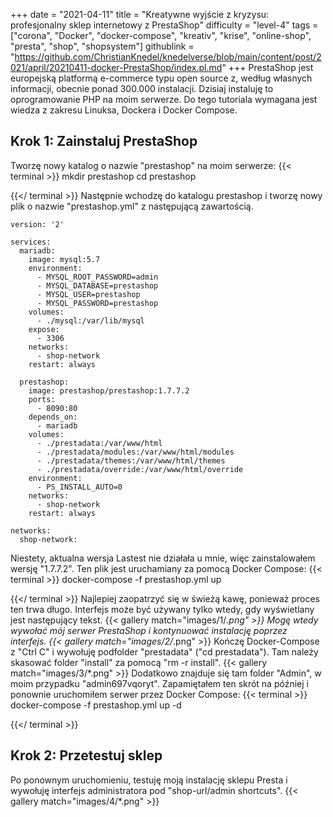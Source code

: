 +++
date = "2021-04-11"
title = "Kreatywne wyjście z kryzysu: profesjonalny sklep internetowy z PrestaShop"
difficulty = "level-4"
tags = ["corona", "Docker", "docker-compose", "kreativ", "krise", "online-shop", "presta", "shop", "shopsystem"]
githublink = "https://github.com/ChristianKnedel/knedelverse/blob/main/content/post/2021/april/20210411-docker-PrestaShop/index.pl.md"
+++
PrestaShop jest europejską platformą e-commerce typu open source z, według własnych informacji, obecnie ponad 300.000 instalacji. Dzisiaj instaluję to oprogramowanie PHP na moim serwerze. Do tego tutoriala wymagana jest wiedza z zakresu Linuksa, Dockera i Docker Compose.
## Krok 1: Zainstaluj PrestaShop
Tworzę nowy katalog o nazwie "prestashop" na moim serwerze:
{{< terminal >}}
mkdir prestashop
cd prestashop

{{</ terminal >}}
Następnie wchodzę do katalogu prestashop i tworzę nowy plik o nazwie "prestashop.yml" z następującą zawartością.
```
version: '2'

services:
  mariadb:
    image: mysql:5.7
    environment:
      - MYSQL_ROOT_PASSWORD=admin
      - MYSQL_DATABASE=prestashop
      - MYSQL_USER=prestashop
      - MYSQL_PASSWORD=prestashop
    volumes:
      - ./mysql:/var/lib/mysql
    expose:
      - 3306
    networks:
      - shop-network
    restart: always

  prestashop:
    image: prestashop/prestashop:1.7.7.2
    ports:
      - 8090:80
    depends_on:
      - mariadb
    volumes:
      - ./prestadata:/var/www/html
      - ./prestadata/modules:/var/www/html/modules
      - ./prestadata/themes:/var/www/html/themes
      - ./prestadata/override:/var/www/html/override
    environment:
      - PS_INSTALL_AUTO=0
    networks:
      - shop-network
    restart: always

networks:
  shop-network:

```
Niestety, aktualna wersja Lastest nie działała u mnie, więc zainstalowałem wersję "1.7.7.2". Ten plik jest uruchamiany za pomocą Docker Compose:
{{< terminal >}}
docker-compose -f prestashop.yml up

{{</ terminal >}}
Najlepiej zaopatrzyć się w świeżą kawę, ponieważ proces ten trwa długo. Interfejs może być używany tylko wtedy, gdy wyświetlany jest następujący tekst.
{{< gallery match="images/1/*.png" >}}
Mogę wtedy wywołać mój serwer PrestaShop i kontynuować instalację poprzez interfejs.
{{< gallery match="images/2/*.png" >}}
Kończę Docker-Compose z "Ctrl C" i wywołuję podfolder "prestadata" ("cd prestadata"). Tam należy skasować folder "install" za pomocą "rm -r install".
{{< gallery match="images/3/*.png" >}}
Dodatkowo znajduje się tam folder "Admin", w moim przypadku "admin697vqoryt". Zapamiętałem ten skrót na później i ponownie uruchomiłem serwer przez Docker Compose:
{{< terminal >}}
docker-compose -f prestashop.yml up -d

{{</ terminal >}}

## Krok 2: Przetestuj sklep
Po ponownym uruchomieniu, testuję moją instalację sklepu Presta i wywołuję interfejs administratora pod "shop-url/admin shortcuts".
{{< gallery match="images/4/*.png" >}}
